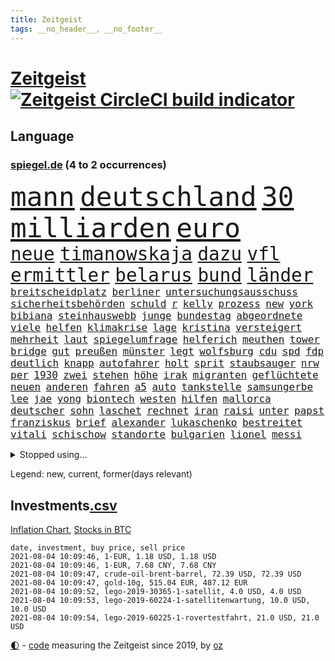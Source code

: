```yaml
---
title: Zeitgeist
tags: __no_header__, __no_footer__
---
```


# [Zeitgeist](https://oliz.io/zeitgeist/) [![Zeitgeist CircleCI build indicator](https://circleci.com/gh/ooz/zeitgeist.svg?style=shield)](https://circleci.com/gh/ooz/zeitgeist)

## Language

<h3><a href="https://www.spiegel.de" target="_blank">spiegel.de</a> (4 to 2 occurrences)</h3>
<p style="font-family:monospace">
<span style="font-size:32pt"><a href="news_links.html#mann" class="current">mann</a></span>
<span style="font-size:32pt"><a href="news_links.html#deutschland" class="current">deutschland</a></span>
<span style="font-size:32pt"><a href="news_links.html#30" class="current">30</a></span>
<span style="font-size:32pt"><a href="news_links.html#milliarden" class="current">milliarden</a></span>
<span style="font-size:32pt"><a href="news_links.html#euro" class="current">euro</a></span>
<br>
<span style="font-size:22pt"><a href="news_links.html#neue" class="current">neue</a></span>
<span style="font-size:22pt"><a href="news_links.html#timanowskaja" class="new">timanowskaja</a></span>
<span style="font-size:22pt"><a href="news_links.html#dazu" class="current">dazu</a></span>
<span style="font-size:22pt"><a href="news_links.html#vfl" class="current">vfl</a></span>
<span style="font-size:22pt"><a href="news_links.html#ermittler" class="current">ermittler</a></span>
<span style="font-size:22pt"><a href="news_links.html#belarus" class="current">belarus</a></span>
<span style="font-size:22pt"><a href="news_links.html#bund" class="current">bund</a></span>
<span style="font-size:22pt"><a href="news_links.html#länder" class="current">länder</a></span>
<br>
<span style="font-size:12pt"><a href="news_links.html#breitscheidplatz" class="new">breitscheidplatz</a></span>
<span style="font-size:12pt"><a href="news_links.html#berliner" class="current">berliner</a></span>
<span style="font-size:12pt"><a href="news_links.html#untersuchungsausschuss" class="current">untersuchungsausschuss</a></span>
<span style="font-size:12pt"><a href="news_links.html#sicherheitsbehörden" class="current">sicherheitsbehörden</a></span>
<span style="font-size:12pt"><a href="news_links.html#schuld" class="current">schuld</a></span>
<span style="font-size:12pt"><a href="news_links.html#r" class="current">r</a></span>
<span style="font-size:12pt"><a href="news_links.html#kelly" class="new">kelly</a></span>
<span style="font-size:12pt"><a href="news_links.html#prozess" class="current">prozess</a></span>
<span style="font-size:12pt"><a href="news_links.html#new" class="current">new</a></span>
<span style="font-size:12pt"><a href="news_links.html#york" class="current">york</a></span>
<span style="font-size:12pt"><a href="news_links.html#bibiana" class="new">bibiana</a></span>
<span style="font-size:12pt"><a href="news_links.html#steinhauswebb" class="new">steinhauswebb</a></span>
<span style="font-size:12pt"><a href="news_links.html#junge" class="current">junge</a></span>
<span style="font-size:12pt"><a href="news_links.html#bundestag" class="current">bundestag</a></span>
<span style="font-size:12pt"><a href="news_links.html#abgeordnete" class="current">abgeordnete</a></span>
<span style="font-size:12pt"><a href="news_links.html#viele" class="current">viele</a></span>
<span style="font-size:12pt"><a href="news_links.html#helfen" class="current">helfen</a></span>
<span style="font-size:12pt"><a href="news_links.html#klimakrise" class="current">klimakrise</a></span>
<span style="font-size:12pt"><a href="news_links.html#lage" class="current">lage</a></span>
<span style="font-size:12pt"><a href="news_links.html#kristina" class="new">kristina</a></span>
<span style="font-size:12pt"><a href="news_links.html#versteigert" class="current">versteigert</a></span>
<span style="font-size:12pt"><a href="news_links.html#mehrheit" class="current">mehrheit</a></span>
<span style="font-size:12pt"><a href="news_links.html#laut" class="current">laut</a></span>
<span style="font-size:12pt"><a href="news_links.html#spiegelumfrage" class="current">spiegelumfrage</a></span>
<span style="font-size:12pt"><a href="news_links.html#helferich" class="new">helferich</a></span>
<span style="font-size:12pt"><a href="news_links.html#meuthen" class="current">meuthen</a></span>
<span style="font-size:12pt"><a href="news_links.html#tower" class="new">tower</a></span>
<span style="font-size:12pt"><a href="news_links.html#bridge" class="new">bridge</a></span>
<span style="font-size:12pt"><a href="news_links.html#gut" class="current">gut</a></span>
<span style="font-size:12pt"><a href="news_links.html#preußen" class="current">preußen</a></span>
<span style="font-size:12pt"><a href="news_links.html#münster" class="current">münster</a></span>
<span style="font-size:12pt"><a href="news_links.html#legt" class="current">legt</a></span>
<span style="font-size:12pt"><a href="news_links.html#wolfsburg" class="current">wolfsburg</a></span>
<span style="font-size:12pt"><a href="news_links.html#cdu" class="current">cdu</a></span>
<span style="font-size:12pt"><a href="news_links.html#spd" class="current">spd</a></span>
<span style="font-size:12pt"><a href="news_links.html#fdp" class="current">fdp</a></span>
<span style="font-size:12pt"><a href="news_links.html#deutlich" class="current">deutlich</a></span>
<span style="font-size:12pt"><a href="news_links.html#knapp" class="current">knapp</a></span>
<span style="font-size:12pt"><a href="news_links.html#autofahrer" class="current">autofahrer</a></span>
<span style="font-size:12pt"><a href="news_links.html#holt" class="current">holt</a></span>
<span style="font-size:12pt"><a href="news_links.html#sprit" class="current">sprit</a></span>
<span style="font-size:12pt"><a href="news_links.html#staubsauger" class="new">staubsauger</a></span>
<span style="font-size:12pt"><a href="news_links.html#nrw" class="current">nrw</a></span>
<span style="font-size:12pt"><a href="news_links.html#per" class="current">per</a></span>
<span style="font-size:12pt"><a href="news_links.html#1930" class="new">1930</a></span>
<span style="font-size:12pt"><a href="news_links.html#zwei" class="current">zwei</a></span>
<span style="font-size:12pt"><a href="news_links.html#stehen" class="current">stehen</a></span>
<span style="font-size:12pt"><a href="news_links.html#höhe" class="current">höhe</a></span>
<span style="font-size:12pt"><a href="news_links.html#irak" class="current">irak</a></span>
<span style="font-size:12pt"><a href="news_links.html#migranten" class="current">migranten</a></span>
<span style="font-size:12pt"><a href="news_links.html#geflüchtete" class="current">geflüchtete</a></span>
<span style="font-size:12pt"><a href="news_links.html#neuen" class="current">neuen</a></span>
<span style="font-size:12pt"><a href="news_links.html#anderen" class="current">anderen</a></span>
<span style="font-size:12pt"><a href="news_links.html#fahren" class="current">fahren</a></span>
<span style="font-size:12pt"><a href="news_links.html#a5" class="current">a5</a></span>
<span style="font-size:12pt"><a href="news_links.html#auto" class="current">auto</a></span>
<span style="font-size:12pt"><a href="news_links.html#tankstelle" class="current">tankstelle</a></span>
<span style="font-size:12pt"><a href="news_links.html#samsungerbe" class="new">samsungerbe</a></span>
<span style="font-size:12pt"><a href="news_links.html#lee" class="current">lee</a></span>
<span style="font-size:12pt"><a href="news_links.html#jae" class="new">jae</a></span>
<span style="font-size:12pt"><a href="news_links.html#yong" class="new">yong</a></span>
<span style="font-size:12pt"><a href="news_links.html#biontech" class="current">biontech</a></span>
<span style="font-size:12pt"><a href="news_links.html#westen" class="current">westen</a></span>
<span style="font-size:12pt"><a href="news_links.html#hilfen" class="current">hilfen</a></span>
<span style="font-size:12pt"><a href="news_links.html#mallorca" class="current">mallorca</a></span>
<span style="font-size:12pt"><a href="news_links.html#deutscher" class="current">deutscher</a></span>
<span style="font-size:12pt"><a href="news_links.html#sohn" class="current">sohn</a></span>
<span style="font-size:12pt"><a href="news_links.html#laschet" class="current">laschet</a></span>
<span style="font-size:12pt"><a href="news_links.html#rechnet" class="current">rechnet</a></span>
<span style="font-size:12pt"><a href="news_links.html#iran" class="current">iran</a></span>
<span style="font-size:12pt"><a href="news_links.html#raisi" class="current">raisi</a></span>
<span style="font-size:12pt"><a href="news_links.html#unter" class="current">unter</a></span>
<span style="font-size:12pt"><a href="news_links.html#papst" class="current">papst</a></span>
<span style="font-size:12pt"><a href="news_links.html#franziskus" class="current">franziskus</a></span>
<span style="font-size:12pt"><a href="news_links.html#brief" class="current">brief</a></span>
<span style="font-size:12pt"><a href="news_links.html#alexander" class="current">alexander</a></span>
<span style="font-size:12pt"><a href="news_links.html#lukaschenko" class="current">lukaschenko</a></span>
<span style="font-size:12pt"><a href="news_links.html#bestreitet" class="current">bestreitet</a></span>
<span style="font-size:12pt"><a href="news_links.html#vitali" class="new">vitali</a></span>
<span style="font-size:12pt"><a href="news_links.html#schischow" class="new">schischow</a></span>
<span style="font-size:12pt"><a href="news_links.html#standorte" class="new">standorte</a></span>
<span style="font-size:12pt"><a href="news_links.html#bulgarien" class="current">bulgarien</a></span>
<span style="font-size:12pt"><a href="news_links.html#lionel" class="current">lionel</a></span>
<span style="font-size:12pt"><a href="news_links.html#messi" class="current">messi</a></span>
</p>
<details>
<summary>Stopped using...</summary>
<p class="former" style="font-size:12pt">
unmöglich(292) and(291) bitte(291) harry(291) locker(291) mithilfe(291) schlimmer(291) ehemaliger(290) hervor(290) humanitäre(290) kita(290) positionen(290) reisende(290) sicherheitskräfte(290) ärmere(290) elisabeth(289) gefasst(289) geliefert(289) innenstadt(289) kämpfte(289) nominierung(289) usbürger(289) version(289) anerkannt(288) coronaausbruch(288) einheit(288) emma(288) erfasst(288) erholung(288) ersatz(288) gefordert(288) gleichstellung(288) guterres(288) joshua(288) reduziert(288) reihe(288) schülern(288) senat(288) vorbereitet(288) 79(287) büros(287) flick(287) franziska(287) führerschein(287) geglückt(287) giffey(287) hannover(287) hansi(287) hinterlassen(287) kriminelle(287) november(287) rb(287) russischer(287) spielzeit(287) sprengstoff(287) treffer(287) zurückgetreten(287) ausgewertet(286) aussieht(286) bekannte(286) bekannten(286) ecuador(286) einzug(286) entwickelt(286) großteil(286) kommunikation(286) mitte(286) pflege(286) solcher(286) spaniens(286) stil(286) sv(286) sängerin(286) website(286) 98(285) ansatz(285) fortschritt(285) freiburg(285) ganzes(285) haken(285) helden(285) impfbereitschaft(285) steuert(285) strafstoß(285) angesteckt(284) bloß(284) coronainfektion(284) frankfurter(284) gesundheitssystem(284) hai(284) messerattacke(284) namens(284) reform(284) schmeckt(284) schwarzer(284) suchte(284) toni(284) trennte(284) vertrauliche(284) anstehenden(283) ansturm(283) arsenal(283) becker(283) dringend(283) erzielt(283) gerufen(283) gutachten(283) jubiläum(283) konservativen(283) krampkarrenbauer(283) manchester(283) preisen(283) private(283) rechtlich(283) schlimm(283) taylor(283) tobt(283) verteidigungsministerin(283) astrazeneca(282) boeing(282) böhmermann(282) depressionen(282) eishockey(282) geworfen(282) kochinstituts(282) moskau(282) nürnberg(282) radikal(282) reißt(282) stanley(282) strecke(282) teilgenommen(282) ton(282) untersagt(282) vergangenheit(282) wurzeln(282) übergang(282) besseren(281) bestes(281) bootsunglück(281) bot(281) entlassung(281) entschädigung(281) fritz(281) generationen(281) korrekt(281) melanie(281) parteichef(281) sichergestellt(281) virtuell(281) öl(281) 42(280) attraktiver(280) bundesebene(280) flüchtlingen(280) kriterien(280) nutzten(280) rechtspopulisten(280) roboter(280) roth(280) saisonsieg(280) times(280) trainiert(280) umbauen(280) usbehörden(280) verdeutlicht(280) verfilmt(280) zahlung(280) zoo(280) 125(279) bedenken(279) bewertet(279) drehen(279) elektrische(279) erfolgreiche(279) fußballbundesliga(279) gesprengt(279) kronprinz(279) löw(279) milde(279) mode(279) prinzessin(279) rente(279) schwersten(279) siegen(279) verschwörungstheorien(279) 99(278) amerika(278) befreien(278) bill(278) fair(278) illegalen(278) island(278) libyen(278) metropolen(278) stadtteil(278) triumph(278) united(278) vergessen(278) wales(278) wirksam(278) covid19patienten(277) drastisch(277) drastische(277) erlitt(277) gelsenkirchen(277) länge(277) nordrheinwestfälischen(277) taiwan(277) verbreitung(277) verhängnis(277) enthüllt(276) förderung(276) innenstädte(276) miami(276) sinn(276) aldi(275) beleidigung(275) brauche(275) dämpfer(275) entsetzen(275) feind(275) leipzigs(275) platzen(275) schnitt(275) wütend(275) can(274) drohungen(274) euparlament(274) gemälde(274) kimmich(274) langfristig(274) lädt(274) mahmoud(274) phil(274) verteidigungsministerium(274) virologen(274) absolut(273) arbeitslosen(273) baustelle(273) beliebter(273) dänischen(273) mohammed(273) möglichst(273) neuauflage(273) restaurants(273) sehnsucht(273) siege(273) verteilung(273) volksrepublik(273) zurückhaltend(273) diskussionen(272) kindes(272) kinos(272) kryptowährung(272) küstenwache(272) meiner(272) überprüfen(272) geklagt(271) gespalten(271) klassiker(271) national(271) nordkoreas(271) verschwiegen(271) wochenlang(271) 3000(270) ablehnung(270) belege(270) champion(270) feld(270) jong(270) kehrte(270) konkrete(270) migration(270) möglicherweise(270) nah(270) nordirland(270) un(270) 900(269) begründet(269) berater(269) brüder(269) ewig(269) häusliche(269) stationäre(269) verwandelt(269) überraschen(269) 28(268) erfüllen(268) sicheren(268) solange(268) tiefen(268) verschwörung(268) verwickelt(268) zulässig(268) artikel(267) autobranche(267) dran(267) homosexuellen(267) klarer(267) verteidigen(267) wohnt(267) amerikas(266) aufgestellt(266) balance(266) hürde(266) misshandlungen(266) premierministers(266) tim(266) umweltbundesamt(266) wahnsinn(266) defensive(265) finnland(265) frisch(265) sekunde(265) wirtz(265) aufschub(264) hängt(264) höhen(264) indirekt(264) kassen(264) mitfavorit(264) motive(264) ordnung(264) wählte(264) ecke(263) hessischen(263) le(263) netflixserie(263) schriftsteller(263) unzufrieden(263) verklagen(263) deutliches(262) gekämpft(262) rentner(262) schockiert(262) schulpolitik(262) sicherheitsbedenken(262) spitzenreiter(262) astronauten(261) bagdad(261) kroos(261) landung(261) lockerung(261) strenger(261) versammlungen(261) chats(260) km/h(260) korruptionsvorwürfen(260) neunjährige(260) regelung(260) ruhig(260) verfassungswidrig(260) verwendung(260) vorgeführt(260) alexandra(259) begrüßt(259) beweise(259) bürgerkrieg(259) eigentor(259) gefällt(259) glaubwürdigkeit(259) heiligen(259) stahl(259) auffällig(258) me(258) unterschrieben(258) auszahlung(257) intensivmediziner(257) 140(256) wrack(256) ball(255) befasst(255) ministerien(255) wölfe(255) abgerissen(254) coronazeiten(254) flüchtling(254) gesetzliche(254) mathieu(254) vermieter(254) initiativen(253) verfolger(253) vorwürfen(253) 36(252) abermals(252) kindheit(252) torwart(251) blake(250) flughafens(250) mafia(250) vollem(250) erhoffen(249) jadon(249) lockerungen(249) schalker(249) vizekanzler(249) zeigten(249) abhängig(248) wertvolle(248) beschlagnahmten(247) entwickler(247) persönliches(247) schaut(247) summen(247) katharina(246) mindestlohn(246) praxis(246) schwört(246) staus(246) tyson(246) vorherrschaft(246) bewaffneten(245) mutation(245) söhne(245) vergabe(245) wiedergewählt(245) grünenchefin(244) sauer(243) erfolgreichen(242) ernährung(242) hype(242) miss(242) skizziert(242) soldat(242) günther(241) trick(241) einleiten(240) kanal(240) diana(239) gesundheitliche(239) sammelte(238) spionage(238) jederzeit(237) missbrauchskomplex(237) pentagon(237) veränderungen(237) verübt(237) voraussetzung(237) eingeräumt(235) halbzeitpause(235) heizen(235) baldige(234) dylan(234) truppenabzug(233) verunglückte(233) äthiopiens(233) karlsruhe(232) paradies(232) ungewöhnlichen(232) weitreichende(232) drohne(231) palästinenser(231) ungleichheit(231) meisterschaft(230) unicef(230) beach(229) offener(229) zweck(229) lieferungen(228) schnelltest(228) bedrängt(227) cambridge(227) ausgemacht(225) rolf(224) beerdigt(223) umzugehen(222) zocken(222) zusätzliche(222) 43jähriger(221) bösen(221) intern(220) dominik(219) elliot(219) herauszufinden(219) regelmäßig(219) vorfalls(219) 1989(218) vereins(218) beheben(217) berühmtesten(216) gelangt(216) parteiausschluss(216) parteichefin(216) sticht(216) verdächtig(216) vertrauten(216) gesundheitsministers(214) diess(213) offenbarte(213) erben(211) berühmtes(210) aufheben(209) nick(209) starkes(209) schärfer(208) kombination(207) kommuniziert(206) auslieferung(205) morrison(205) schütze(205) drittes(204) empfindet(203) geschleust(203) saale(203) 9/11(201) bundestagsabgeordnete(199) bauarbeiten(198) dankt(198) festgenommene(198) perspektive(198) stoffe(198) 64jährige(197) fußgängerzonen(197) gefährdete(196) mona(196) pandemielage(196) nordosten(195) befanden(194) präsentation(193) eliteuni(192) jazzmusiker(191) texte(191) wissler(191) einstellungen(190) absetzen(187) elektroantrieb(187) lieferketten(186) teilhaben(186) wolff(186) gesamtsieg(184) enkel(183) mutante(183) aufgebot(182) denkmal(181) grunde(181) jagt(180) impftermin(179) flugzeugabsturz(178) englischer(177) autobauer(176) jack(176) pkwmaut(176) server(176) berger(174) sehe(174) andy(172) delmenhorst(172) riskanter(172) coronainzidenzen(171) gaspipeline(171) konfrontation(171) luxemburg(171) jim(169) bergsteiger(168) coronaimpfkampagne(168) flächendeckend(168) hetzern(168) master(168) steine(168) viral(167) prinzen(165) schiebt(165) grundstück(164) lehrerin(164) oberhaupt(164) ungeeignet(164) armstrong(163) estland(163) hausärzte(163) sparkassen(163) rapide(162) überragenden(162) salvini(160) vulkan(160) abgefangen(159) jawort(158) coronarisiko(156) motiven(156) verleiht(156) tyler(155) gerichtssaal(154) opel(154) reihenweise(154) verwehrt(154) lahmgelegt(153) aufholen(152) bein(151) kurzarbeiter(151) silva(151) traditionell(151) bayreuth(150) herausfordern(150) 230(149) besitzerin(149) indiens(149) klatsche(149) zutrauen(149) autobahnen(148) seen(148) verteuert(148) ubahnstation(147) 147(146) fassungslos(146) internat(146) islamist(146) sexistische(146) verlusten(146) austausch(144) beunruhigt(144) gerichtliche(144) chile(143) finanziellen(142) 20jährige(141) serena(141) 29jähriger(139) korrupte(139) victoria(139) hilferuf(138) katholiken(138) phasen(138) sahra(138) sonnigen(138) wagenknecht(138) lösten(137) einbau(136) freiheitsstrafen(135) großereignis(135) hurra(134) pen(133) reisebranche(133) entsandt(132) bestsellerautor(131) bundeswehrsoldat(130) geformt(130) hochschulen(130) linkenchefin(130) rosa(130) schulkind(130) bejubelt(129) bräuchte(129) salman(129) impfwillige(128) universitäten(128) vielfältig(128) alben(126) diverser(126) dramatisches(126) senders(125) dieter(123) luftangriffe(123) großstädte(122) palästina(122) thessaloniki(122) verlegung(122) fehlverhaltens(121) gekippt(121) häme(121) werks(121) gegenkandidaten(120) lucaapp(120) immunisiert(119) strippenzieher(119) todestag(119) tschechiens(118) dementieren(117) goldener(117) hof(117) länderspielen(117) swr(116) erlaubnis(115) erschoss(115) krönen(115) baku(114) besetzen(114) bildzeitung(114) investor(114) belgiens(113) missglückten(113) bastian(112) einzufangen(112) gelbe(112) unweit(112) affen(111) cyberkriminelle(111) bundestrainers(110) abgestürzt(109) kartellamt(108) lebenswerter(108) zweitimpfung(108) 1974(107) leichtathleten(107) widow(107) erledigen(106) gutem(106) nhl(106) koepfer(105) nebenan(104) passende(104) begrenzung(103) blut(103) dubiosen(103) schlagabtausch(103) berechtigt(102) gesünder(102) bobby(101) grundschulkinder(101) kellner(101) lieder(100) verlag(100) auswärtiges(99) geschädigten(99) herausragende(99) laxen(98) passagieren(98) qualifying(98) aufreger(97) berlinneukölln(97) impfziel(97) asyl(96) kanadischen(94) rassemblement(94) blüht(93) cloud(93) oscars(93) kommender(92) ozean(91) tempolimit(91) geburtsort(90) hinauf(90) milliardenprojekt(90) neandertaler(90) packenden(90) rechnung(90) starmer(90) wirtschaftlich(90) abbas(89) financial(89) finanziert(89) lanz(89) leonardo(89) manila(89) pierre(89) westlichen(89) blutigen(88) eile(88) einheitlichen(88) gültigen(88) klangen(88) kolonialmacht(88) pflegen(88) pomp(88) zerren(88) onkel(87) poel(87) techniken(87) überdüngung(87) erstimpfungen(86) fluch(86) idol(86) schnellere(86) seniorenheim(86) vorgetäuscht(86) bachmann(85) ramsey(85) tötungsabsicht(85) bildtv(84) ernte(84) remmoclans(84) gereizt(83) umwelthilfe(83) gesinnung(82) lampedusa(82) nathan(82) planlos(82) sankt(81) vorarbeit(81) weimarer(81) wichtigere(81) afghanistanabzug(80) auszurichten(80) kampfjets(80) ladestationen(80) ladesäulen(80) abstinenz(79) partners(79) angeschaut(78) bundeswehrhelfer(78) schädlich(78) wagenknechts(78) überflüssig(78) entschädigungen(77) fußballnationalmannschaft(77) gewöhnungsbedürftig(77) mundnasenschutz(77) poleposition(77) protestaktionen(77) sozialleistungen(77) festhält(76) löwe(76) orbáns(76) petersburg(76) blockbuster(75) dieselskandals(75) erlässt(75) homeofficepflicht(75) millionensumme(75) 1946(74) auseinandersetzen(74) ausmachen(74) co₂abgabe(74) fremdverschulden(74) supermarktkette(74) achraf(73) forschungsinstituts(73) abi(72) chefposten(72) gemeinderat(72) meisterwerk(72) spritzen(72) strahlte(72) aufwendigen(71) effekte(71) kane(71) oldenburg(71) unkraut(71) zynismus(71) betreuung(70) eisern(70) erstimpfung(70) halbzeit(70) sekt(70) beobachtete(69) gequält(69) gesamtbevölkerung(69) günstigen(69) hamas(69) hungersnot(69) momentan(69) touristischen(69) 149(68) 850(68) academy(68) begraben(68) zollfahnder(68) fideszpartei(67) fregatte(67) lediglich(67) neudelhi(67) rudolph(67) weh(67) ziemiak(67) bestätigten(66) gesellen(66) inne(66) tadschikistan(66) usverteidigungsministerium(66) befristet(65) blues(65) geburtenrate(65) großkonzerne(65) modi(65) narendra(65) 50jähriger(64) bnd(64) handys(64) heuteshow(64) krieges(64) mclaren(64) nachbessern(64) schnellstmöglich(64) ubahnhof(64) ballons(63) belächelt(63) manta(63) schwule(63) ubahn(63) badewanne(62) beschwören(62) biest(62) feierlichkeiten(62) konflikten(62) philippinischen(62) schnelltestergebnisse(62) ungerecht(62) übertrieben(62) aktivistinnen(61) erdbeeren(61) flüchtlingsboot(61) korb(61) künstlichen(61) schätzung(61) windhorst(61) arnold(60) begrüßte(60) mont(60) regionalwahlen(60) reicher(60) zweifache(60) borahansgrohe(59) einzudringen(59) sagan(59) 79jährige(58) arbeitsunfähig(58) cox(58) gestohlene(58) großeltern(58) heizkosten(58) nahost(58) ranghohe(58) rechtsterroristin(58) verlangte(58) aida(57) gebeutelten(57) preisschub(57) profiklubs(57) rauschen(57) cyberangriff(56) erklimmen(56) strengeren(56) jemanden(55) passierte(55) austragen(54) knieverletzung(54) unorthodox(54) echtzeit(53) erpresst(53) exnationalspieler(53) lahmzulegen(53) lernlücken(53) lernrückstände(53) ost(53) serienmörder(53) staatsgeheimnis(53) ständigen(53) testkonzept(53) unostudie(53) vielfaches(53) wally(53) zew(53) überzogen(53) eingeholt(52) erwarte(52) gekentert(52) hackergruppe(52) schuldenbremse(52) surfer(52) werkzeuge(52) zugeschlagen(52) beleidigten(51) ermahnt(51) finaleinzug(51) obdachlose(51) talente(51) wessen(51) coronapositiv(50) gesichtet(50) verurteilten(50) waffenstillstand(50) dreh(49) haiangriff(49) herbe(49) hochhaus(49) parteispenden(49) torrekord(49) riegel(48) schnäppchen(48) rundfahrt(47) sohns(47) wochenlangen(47) ausarbeiten(46) erfahrene(46) gewohnheiten(46) hingefallen(46) stärkere(46) usstreitkräfte(46) antisemitischer(45) entsprechendes(45) jamie(45) kreuzimpfung(45) parolen(45) verständigung(45) court(44) erlebnis(44) luxusmarke(44) passagierflugzeug(44) flohen(43) laune(43) weinen(43) bundeswehroffizier(42) disziplinarmaßnahmen(42) eruption(42) genesis(42) quere(42) raumfahrtpläne(42) schwergewicht(42) vorgängerin(42) bitcoinmining(41) finnische(41) portugiese(41) bauernhof(40) erwachen(40) fotoreportage(40) gruppierung(40) wettbewerbs(40) ausreise(39) drohende(39) ernest(39) formiert(39) lives(39) matter(39) militante(39) verdammt(39) wiederbeleben(39) ausbildungsmarkt(38) benzinpreis(38) bitteren(38) botschafters(38) dani(38) fünfjährigen(38) messner(38) sotschi(38) vereinfacht(38) zimperlich(38) 220(37) angelique(37) ausgewählte(37) automatische(37) gepostet(37) hetzjagd(37) joints(37) kerber(37) ministerrat(37) steuervergehen(37) syrischer(37) zwischenlandung(37) erleiden(36) genehmigungen(36) kulturelle(36) materialmangel(36) otte(36) pride(36) usjournalist(36) aufgedeckt(35) berge(35) central(35) gwen(35) lügt(35) schnelltestzentren(35) 1998(34) atempause(34) enthüllen(34) finanzspritze(34) groteske(34) indigener(34) lügnerin(34) materialengpässe(34) recherchierte(34) skandinavien(34) umweltschäden(34) verlobten(34) warb(34) zwangsarbeit(34) banging(33) bruyne(33) facebooktochter(33) loony(33) luck(33) or(33) porn(33) ransomwareangriff(33) ölpreis(33) bergab(32) erstritten(32) gehasst(32) jagten(32) sowieso(32) vierteln(32) centre(31) korrekturen(31) nokia(31) ambitionierte(30) eigenständig(30) optimistischer(30) wahlkampfchef(30) wundert(30) zurückgeführt(30) balenciaga(29) berufungsverfahren(29) friseure(29) k(29) maskenstreit(29) modernes(29) rechtswidrig(29) seemeilen(29) tickets(29) 23jähriger(28) deltamutante(28) folgenden(28) schutzsuchenden(28) topmanagern(28) unterlaufen(28) verfahrens(28) wilden(28) homburg(27) jelena(27) sendungen(27) stabilität(27) fluggesellschaften(26) gastgebers(26) linksextremen(26) meiden(26) schlau(26) schlüsselfigur(26) unverändert(26) auspacken(25) donner(25) hjulmand(25) hunsrück(25) inflationsrate(25) normen(25) sicherheitsrat(25) spielentscheidende(25) verabreden(25) versandhändler(25) wembleystadion(25) zeugnis(25) großfamilie(24) militärflugzeug(24) public(24) ramos(24) viewing(24) 39jährige(23) aktivitäten(23) aufatmen(23) christiane(23) diamanten(23) eingestiegen(23) erhitzt(23) finder(23) gemüter(23) grundlegend(23) impfexperte(23) journal(23) notwendig(23) schwache(23) spinnen(23) aufzunehmen(22) darstellungen(22) machtwechsel(22) rechtspopulistische(22) rohöl(22) überraschungsteam(22) alleinherrscher(21) botswana(21) karat(21) konfliktregion(21) redakteure(21) riesendiamant(21) tauschen(21) truppe(21) töchter(21) vergab(21) wunderwaffe(21) einstimmt(20) kritikern(20) misshandlung(20) patrik(20) schick(20) schwimmende(20) vancouver(20) afdfraktion(19) ausschnitte(19) besseres(19) energieträger(19) gelassenheit(19) hinterfragt(19) schrumpft(19) virologin(19) wiktor(19) wortgleich(19) brutales(18) leuchten(18) schweinsteiger(18) schwulen(18) südwestlich(18) tiangong(18) wiesbaden(18) überschätzt(18) einzigartig(17) entführen(17) geliebt(17) kriminologe(17) partnerschaft(17) rettenberger(17) ungarische(17) unschuld(17) würstchen(17) antwerpen(16) behauptete(16) boote(16) eingriff(16) himmler(16) historischem(16) löfven(16) merkwürdigen(16) wissenschaften(16) 43jährige(15) bekennt(15) besorgniserregend(15) enfant(15) firmenchef(15) gewachsen(15) kindesmisshandlungen(15) nötigung(15) pfändung(15) stilikone(15) terrible(15) barrel(14) britisches(14) emaus(14) verbraucherpreise(14) antilgbtqgesetz(13) dfbnationalspieler(13) mögen(13) bay(12) bundeswehrabzug(12) dick(12) gefährdeten(12) kroatischen(12) 166(11) 1951(11) begehrt(11) bundesrat(11) erpressen(11) nationalistische(11) unvermeidbar(11)
</p>
</details>
<p>Legend: <span class="new">new</span>, <span class="current">current</span>, <span class="former">former(days relevant)</span></p>

## Investments[.csv](investments.csv)

[Inflation Chart](https://inflationchart.com),
[Stocks in BTC](https://stonksinbtc.xyz/)

```
date, investment, buy price, sell price
2021-08-04 10:09:46, 1-EUR, 1.18 USD, 1.18 USD
2021-08-04 10:09:46, 1-EUR, 7.68 CNY, 7.68 CNY
2021-08-04 10:09:47, crude-oil-brent-barrel, 72.39 USD, 72.39 USD
2021-08-04 10:09:47, gold-10g, 515.04 EUR, 487.12 EUR
2021-08-04 10:09:52, lego-2019-30365-1-satellit, 4.0 USD, 4.0 USD
2021-08-04 10:09:53, lego-2019-60224-1-satellitenwartung, 10.0 USD, 10.0 USD
2021-08-04 10:09:54, lego-2019-60225-1-rovertestfahrt, 21.0 USD, 21.0 USD
```

<footer>
<a href="javascript:toggleTheme()" class="nav">🌓</a>
- <a href="https://github.com/ooz/zeitgeist">code</a> measuring the Zeitgeist since 2019, by <a href="https://oliz.io">oz</a>
</footer>
